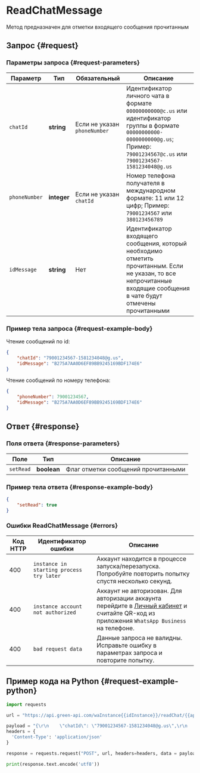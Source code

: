 # ReadChatMessage

Метод предназначен для отметки входящего сообщения прочитанным

## Запрос {#request}

### Параметры запроса {#request-parameters}

Параметр | Тип | Обязательный | Описание
----- | ----- | ----- | -----
`chatId` | **string** | Если не указан `phoneNumber` | Идентификатор личного чата в формате `00000000000@c.us` или идентификатор группы в формате `00000000000-0000000000@g.us`; Пример: `79001234567@c.us` или `79001234567-1581234048@g.us`
`phoneNumber` | **integer** | Если не указан `chatId` | Номер телефона получателя в международном формате: 11 или 12 цифр; Пример: `79001234567` или `380123456789`
`idMessage` | **string** | Нет | Идентификатор входящего сообщения, который необходимо отметить прочитанным. Если не указан, то все непрочитанные входящие сообщения в чате будут отмечены прочитанными

### Пример тела запроса {#request-example-body}

Чтение сообщений по id:
```json
{
    "chatId": "79001234567-1581234048@g.us",
    "idMessage": "B275A7AA0D6EF89BB9245169BDF174E6"
}
```

Чтение сообщений по номеру телефона:
```json
{
    "phoneNumber": 79001234567,
    "idMessage": "B275A7AA0D6EF89BB9245169BDF174E6"
}
```

## Ответ {#response}

### Поля ответа {#response-parameters}

Поле | Тип |  Описание
----- | ----- | ----- 
`setRead` | **boolean** | Флаг отметки сообщений прочитанными

### Пример тела ответа {#response-example-body}

```json
{
    "setRead": true
}
```

### Ошибки ReadChatMessage {#errors}

Код HTTP | Идентификатор ошибки | Описание
----- | ----- | -----
400 | `instance in starting process try later` | Аккаунт находится в процессе запуска/перезапуска. Попробуйте повторить попытку спустя несколько секунд.
400 | `instance account not authorized` | Аккаунт не авторизован. Для авторизации аккаунта перейдите в [Личный кабинет](https://cabinet.green-api.com) и считайте QR-код из приложения `WhatsApp Business` на телефоне.
400 | `bad request data` | Данные запроса не валидны. Исправьте ошибку в параметрах запроса и повторите попытку.

## Пример кода на Python  {#request-example-python}

```python
import requests

url = "https://api.green-api.com/waInstance{{idInstance}}/readChat/{{apiTokenInstance}}"

payload = "{\r\n    \"chatId\": \"79001234567-1581234048@g.us\",\r\n    \"idMessage\": \"B275A7AA0D6EF89BB9245169BDF174E6\"\r\n}"
headers = {
  'Content-Type': 'application/json'
}

response = requests.request("POST", url, headers=headers, data = payload)

print(response.text.encode('utf8'))

```